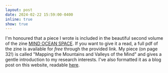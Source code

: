 ```yaml
---
layout: post
date: 2024-02-22 15:59:00-0400
inline: true
show: true
---
```


I'm honoured that a piece I wrote is included in the beautiful second volume of the zine [MIND OCEAN SPACE](https://linktr.ee/mind.ocean.space). If you want to give it a read, a full pdf of the zine is available for _free_ through the provided link. My piece (on page 32!) is called "Mapping the Mountains and Valleys of the Mind" and gives a gentle introduction to my research interests. I've also formatted it as a blog post on this website, readable [here](/blog/2024/mapping/).
